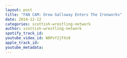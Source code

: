 ```yaml
---
layout: post
title: "FAN CAM: Drew Galloway Enters The Ironworks"
date: 2014-12-12
categories: scottish-wrestling-network
author: scottish-wrestling-network
spotify_track_id: 
youtube_video_id: W8PvY2jFXs8
apple_track_id: 
youtube_metadata: 
---
```

